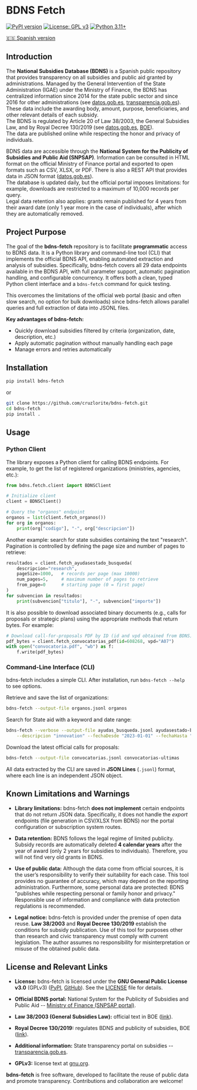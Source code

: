 # BDNS Fetch

[![PyPI version](https://badge.fury.io/py/bdns-fetch.svg)](https://badge.fury.io/py/bdns-fetch)
[![License: GPL v3](https://img.shields.io/badge/License-GPLv3-blue.svg)](https://www.gnu.org/licenses/gpl-3.0)
[![Python 3.11+](https://img.shields.io/badge/python-3.11+-blue.svg)](https://www.python.org/downloads/)

[🇪🇸 Spanish version](./README.md)

## Introduction

The **National Subsidies Database (BDNS)** is a Spanish public repository that provides transparency on all subsidies and public aid granted by administrations. Managed by the General Intervention of the State Administration (IGAE) under the Ministry of Finance, the BDNS has centralized information since 2014 for the state public sector and since 2016 for other administrations (see [datos.gob.es](https://datos.gob.es/en/catalogo/e05188501-base-de-datos-nacional-de-subvenciones), [transparencia.gob.es](https://transparencia.gob.es/transparencia/transparencia_Home/index/PublicidadActiva/Contratos/Subvenciones.html)).
These data include the awarding body, amount, purpose, beneficiaries, and other relevant details of each subsidy.  
The BDNS is regulated by Article 20 of Law 38/2003, the General Subsidies Law, and by Royal Decree 130/2019 (see [datos.gob.es](https://datos.gob.es/en/catalogo/e05188501-base-de-datos-nacional-de-subvenciones), [BOE](https://www.boe.es/buscar/act.php?id=BOE-A-2019-4671)).  
The data are published online while respecting the honor and privacy of individuals.

BDNS data are accessible through the **National System for the Publicity of Subsidies and Public Aid (SNPSAP)**. Information can be consulted in HTML format on the official Ministry of Finance portal and exported to open formats such as CSV, XLSX, or PDF. There is also a REST API that provides data in JSON format ([datos.gob.es](https://datos.gob.es/en/catalogo/e05188501-base-de-datos-nacional-de-subvenciones)).  
The database is updated daily, but the official portal imposes limitations: for example, downloads are restricted to a maximum of 10,000 records per query.  
Legal data retention also applies: grants remain published for 4 years from their award date (only 1 year more in the case of individuals), after which they are automatically removed.

## Project Purpose

The goal of the **bdns-fetch** repository is to facilitate **programmatic** access to BDNS data. It is a Python library and command-line tool (CLI) that implements the official BDNS API, enabling automated extraction and analysis of subsidies. Specifically, bdns-fetch covers all 29 data endpoints available in the BDNS API, with full parameter support, automatic pagination handling, and configurable concurrency. It offers both a clean, typed Python client interface and a `bdns-fetch` command for quick testing.  

This overcomes the limitations of the official web portal (basic and often slow search, no option for bulk downloads) since bdns-fetch allows parallel queries and full extraction of data into JSONL files.

**Key advantages of bdns-fetch:**  
- Quickly download subsidies filtered by criteria (organization, date, description, etc.)  
- Apply automatic pagination without manually handling each page  
- Manage errors and retries automatically  

## Installation

```bash
pip install bdns-fetch
````

or

```bash
git clone https://github.com/cruzlorite/bdns-fetch.git
cd bdns-fetch
pip install .
```

## Usage

### Python Client

The library exposes a Python client for calling BDNS endpoints. For example, to get the list of registered organizations (ministries, agencies, etc.):

```python
from bdns.fetch.client import BDNSClient

# Initialize client
client = BDNSClient()

# Query the "organos" endpoint
organos = list(client.fetch_organos())
for org in organos:
    print(org["codigo"], "-", org["descripcion"])
```

Another example: search for state subsidies containing the text "research". Pagination is controlled by defining the page size and number of pages to retrieve:

```python
resultados = client.fetch_ayudasestado_busqueda(
    descripcion="research",
    pageSize=1000,   # records per page (max 10000)
    num_pages=5,     # maximum number of pages to retrieve
    from_page=0      # starting page (0 = first page)
)
for subvencion in resultados:
    print(subvencion["titulo"], "-", subvencion["importe"])
```

It is also possible to download associated binary documents (e.g., calls for proposals or strategic plans) using the appropriate methods that return bytes. For example:

```python
# Download call-for-proposals PDF by ID (id and vpd obtained from BDNS)
pdf_bytes = client.fetch_convocatorias_pdf(id=608268, vpd="A07")
with open("convocatoria.pdf", "wb") as f:
    f.write(pdf_bytes)
```

### Command-Line Interface (CLI)

bdns-fetch includes a simple CLI. After installation, run
`bdns-fetch --help` to see options.

Retrieve and save the list of organizations:

```bash
bdns-fetch --output-file organos.jsonl organos
```

Search for State aid with a keyword and date range:

```bash
bdns-fetch --verbose --output-file ayudas_busqueda.jsonl ayudasestado-busqueda \
    --descripcion "innovation" --fechaDesde "2023-01-01" --fechaHasta "2024-12-31"
```

Download the latest official calls for proposals:

```bash
bdns-fetch --output-file convocatorias.jsonl convocatorias-ultimas
```

All data extracted by the CLI are saved in **JSON Lines** (`.jsonl`) format, where each line is an independent JSON object.

## Known Limitations and Warnings

* **Library limitations:** bdns-fetch **does not implement** certain endpoints that do not return JSON data. Specifically, it does not handle the *export* endpoints (file generation in CSV/XLSX from BDNS) nor the portal configuration or subscription system routes.

* **Data retention:** BDNS follows the legal regime of limited publicity. Subsidy records are automatically deleted **4 calendar years** after the year of award (only 2 years for subsidies to individuals). Therefore, you will not find very old grants in BDNS.

* **Use of public data:** Although the data come from official sources, it is the user’s responsibility to verify their suitability for each case. This tool provides no guarantee of accuracy, which may depend on the reporting administration. Furthermore, some personal data are protected: BDNS "publishes while respecting personal or family honor and privacy." Responsible use of information and compliance with data protection regulations is recommended.

* **Legal notice:** bdns-fetch is provided under the premise of open data reuse. **Law 38/2003** and **Royal Decree 130/2019** establish the conditions for subsidy publication. Use of this tool for purposes other than research and civic transparency must comply with current legislation. The author assumes no responsibility for misinterpretation or misuse of the obtained public data.

## License and Relevant Links

* **License:** bdns-fetch is licensed under the **GNU General Public License v3.0** (GPLv3) ([PyPI](https://pypi.org/project/bdns-fetch/), [GitHub](https://github.com/cruzlorite/bdns-fetch)). See the [LICENSE](https://chatgpt.com/c/LICENSE) file for details.

* **Official BDNS portal:** National System for the Publicity of Subsidies and Public Aid -- [Ministry of Finance (SNPSAP portal)](https://www.infosubvenciones.es/).

* **Law 38/2003 (General Subsidies Law):** official text in BOE ([link](https://www.boe.es/eli/es/l/2003/11/17/38)).

* **Royal Decree 130/2019:** regulates BDNS and publicity of subsidies, BOE ([link](https://www.boe.es/eli/es/rd/2019/03/08/130)).

* **Additional information:** State transparency portal on subsidies -- [transparencia.gob.es](https://transparencia.gob.es/transparencia/transparencia_Home/index/PublicidadActiva/Contratos/Subvenciones.html).

* **GPLv3:** license text at [gnu.org](https://www.gnu.org/licenses/gpl-3.0.html).

**bdns-fetch** is free software, developed to facilitate the reuse of public data and promote transparency. Contributions and collaboration are welcome!